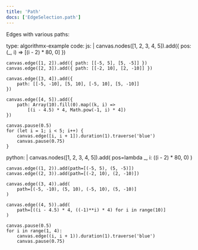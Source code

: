 ```yaml
---
title: 'Path'
docs: ['EdgeSelection.path']
---
```


Edges with various paths:

<data type='yaml'>
type: algorithmx-example
code:
  js: |
    canvas.nodes([1, 2, 3, 4, 5]).add({
        pos: (_, i) => [(i - 2) * 80, 0]
    })
    
    canvas.edge([1, 2]).add({ path: [[-5, 5], [5, -5]] })
    canvas.edge([2, 3]).add({ path: [[-2, 10], [2, -10]] })
    
    canvas.edge([3, 4]).add({
        path: [[-5, -10], [5, 10], [-5, 10], [5, -10]]
    })
    
    canvas.edge([4, 5]).add({
        path: Array(10).fill(0).map((k, i) =>
            [(i - 4.5) * 4, Math.pow(-1, i) * 4])
    })
    
    canvas.pause(0.5)
    for (let i = 1; i < 5; i++) {
        canvas.edge([i, i + 1]).duration(1).traverse('blue')
        canvas.pause(0.75)
    }
  python: |
    canvas.nodes([1, 2, 3, 4, 5]).add(
        pos=lambda _, i: ((i - 2) * 80, 0)
    )
    
    canvas.edge((1, 2)).add(path=[(-5, 5), (5, -5)])
    canvas.edge((2, 3)).add(path=[(-2, 10), (2, -10)])
    
    canvas.edge((3, 4)).add(
        path=[(-5, -10), (5, 10), (-5, 10), (5, -10)]
    )
    
    canvas.edge((4, 5)).add(
        path=[((i - 4.5) * 4, ((-1)**i) * 4) for i in range(10)]
    )
    
    canvas.pause(0.5)
    for i in range(1, 4):
        canvas.edge((i, i + 1)).duration(1).traverse('blue')
        canvas.pause(0.75)
</data>
